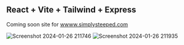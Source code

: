 ## React + Vite + Tailwind + Express

Coming soon site for [wwww.simplysteeped.com](https://www.simplysteeped.com/)
<br/>

![Screenshot 2024-01-26 211746](https://github.com/BDPeppers/coming-soon/assets/37482191/b9e43912-c348-4938-9369-3cb3b24e469e)
![Screenshot 2024-01-26 211935](https://github.com/BDPeppers/coming-soon/assets/37482191/149eb91b-a872-489a-a1fb-3b71d43ed9a5)

